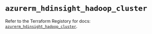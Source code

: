 # `azurerm_hdinsight_hadoop_cluster`

Refer to the Terraform Registory for docs: [`azurerm_hdinsight_hadoop_cluster`](https://www.terraform.io/docs/providers/azurerm/r/hdinsight_hadoop_cluster).
